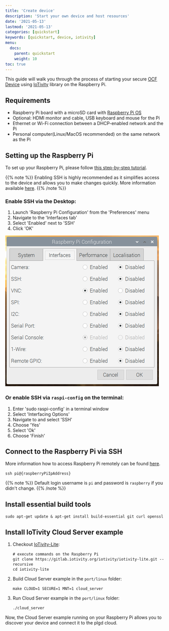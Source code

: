 ```yaml
---
title: 'Create device'
description: 'Start your own device and host resources'
date: '2021-05-13'
lastmod: '2021-05-13'
categories: [quickstart]
keywords: [quickstart, device, iotivity]
menu:
  docs:
    parent: quickstart
    weight: 10
toc: true
---
```

This guide will walk you through the process of starting your secure [OCF Device](https://openconnectivity.org/specs/OCF_Device_Specification_v2.2.3.pdf) using [IoTivity](https://iotivity.org/) library on the Raspberry Pi.

## Requirements
- Raspberry Pi board with a microSD card with [Raspberry Pi OS](https://www.raspberrypi.org/software/operating-systems/#raspberry-pi-os-32-bit)
- Optional: HDMI monitor and cable, USB keyboard and mouse for the Pi
- Ethernet or Wi-Fi connection between a DHCP-enabled network and the Pi
- Personal computer(Linux/MacOS recommended) on the same network as the Pi

## Setting up the Raspberry Pi
To set up your Raspberry Pi, please follow [this step-by-step tutorial](https://projects.raspberrypi.org/en/projects/raspberry-pi-setting-up).
    
{{% note %}}
Enabling SSH is highly recommended as it simplifies access to the device and allows you to make changes quickly. More information available [here](https://www.raspberrypi.org/documentation/remote-access/ssh/README.md).
{{% /note %}}

### Enable SSH via the Desktop:

1. Launch 'Raspberry Pi Configuration' from the 'Preferences' menu
2. Navigate to the 'Interfaces tab'
3. Select 'Enabled' next to 'SSH'
4. Click 'OK'


![Interfaces](/images/quickstart/pi-configuration-interfaces.png "width:30%")

### Or enable SSH via `raspi-config` on the terminal:

1. Enter 'sudo raspi-config' in a terminal window
2. Select 'Interfacing Options'
3. Navigate to and select 'SSH'
4. Choose 'Yes'
5. Select 'Ok'
6. Choose 'Finish'


## Connect to the Raspberry Pi via SSH
More information how to access Raspberry Pi remotely can be found [here](https://www.raspberrypi.org/documentation/remote-access/ssh/unix.md).

```shell script
ssh pi@{raspberryPiIpAddress}  
```
{{% note %}}
Default login username is `pi` and password is `raspberry` if you didn't change.
{{% /note %}}

## Install essential build tools
```shell script
sudo apt-get update & apt-get install build-essential git curl openssl
```

## Install IoTivity Cloud Server example 
1. Checkout [IoTivity-Lite](https://github.com/iotivity/iotivity-lite):
    ```shell script
    # execute commands on the Raspberry Pi
    git clone https://gitlab.iotivity.org/iotivity/iotivity-lite.git --recursive
    cd iotivity-lite
    ```

2. Build Cloud Server example in the `port/linux` folder:
    ```shell script
    make CLOUD=1 SECURE=1 MNT=1 cloud_server 
    ```   

3. Run Cloud Server example in the `port/linux` folder:
    ```shell script
    ./cloud_server 
    ```
    
Now, the Cloud Server example running on your Raspberry Pi allows you to discover your device and connect it to the plgd cloud.
